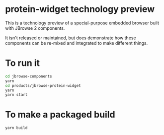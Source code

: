 # protein-widget technology preview

This is a technology preview of a special-purpose embedded browser built
with JBrowse 2 components.

It isn't released or maintained, but does demonstrate how these components
can be re-mixed and integrated to make different things.

# To run it

```bash
cd jbrowse-components
yarn
cd products/jbrowse-protein-widget
yarn
yarn start
```

# To make a packaged build

```bash
yarn build
```
